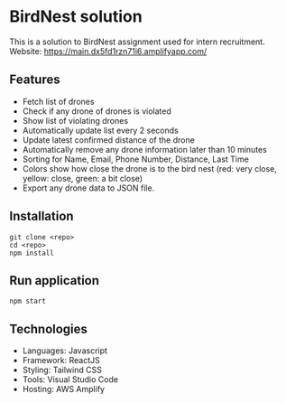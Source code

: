 # BirdNest solution

This is a solution to BirdNest assignment used for intern recruitment. </br>
Website: https://main.dx5fd1rzn71i6.amplifyapp.com/

## Features

-   Fetch list of drones
-   Check if any drone of drones is violated
-   Show list of violating drones
-   Automatically update list every 2 seconds
-   Update latest confirmed distance of the drone
-   Automatically remove any drone information later than 10 minutes
-   Sorting for Name, Email, Phone Number, Distance, Last Time
-   Colors show how close the drone is to the bird nest (red: very close, yellow: close, green: a bit close)
-   Export any drone data to JSON file.

## Installation

```
git clone <repo>
cd <repo>
npm install
```

## Run application

```
npm start
```

## Technologies

-   Languages: Javascript
-   Framework: ReactJS
-   Styling: Tailwind CSS
-   Tools: Visual Studio Code
-   Hosting: AWS Amplify
